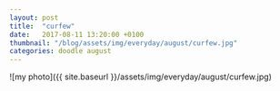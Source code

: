 ```yaml
---
layout: post
title:  "curfew"
date:   2017-08-11 13:20:00 +0100
thumbnail: "/blog/assets/img/everyday/august/curfew.jpg"
categories: doodle august
---
```


![my photo]({{ site.baseurl }}/assets/img/everyday/august/curfew.jpg)